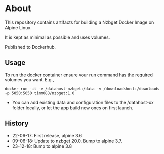 # About

This repository contains artifacts for building a Nzbget Docker Image on Alpine Linux.

It is kept as minimal as possible and uses volumes.

Published to Dockerhub.

## Usage

To run the docker container ensure your run command has the required volumes you want. E.g.,

`docker run -it -v /datahost-nzbget:/data -v /downloadshost:/downloads -p 5050:5050 timm088/nzbget:1.0`

- You can add existing data and configuration files to the /datahost-xx folder locally, or let the app build new ones on first launch.

## History

- 22-06-17: First release, alpine 3.6
- 09-06-18: Update to nzbget 20.0. Bump to alpine 3.7.
- 23-12-18: Bump to alpine 3.8
